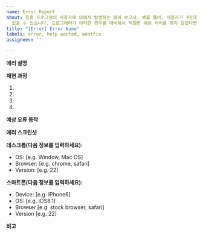 ```yaml
---
name: Error Report
about: 응용 프로그램의 사용자에 의해서 발생하는 에러 보고서. 예를 들어, 사용자가 주민등록번호를 입력하는 난에 이상한 문자열을 입력하는 경우가
  있을 수 있습니다. 프로그래머가 이러한 경우를 대비해서 적절한 예외 처리를 하지 않았다면 에러가 발생합니다.
title: "[Error] Error Name"
labels: error, help wanted, wontfix
assignees: ''

---
```


**에러 설명**
<!--나타난 에러가 무엇인지 명확하고 간결하게 설명해주세요.-->

**재현 과정**
<!--동작 재현 단계
1. '...'로 이동합니다.
2. '....'를 클릭합니다.
3. '....'까지 아래로 스크롤합니다.
4. 오류 보기-->
1. 
2. 
3. 
4. 

**예상 오류 동작**
<!--위 과정이 수행될 시 발생하는 오류의 동작을 무엇인지 명확하고 간결하게 설명해주세요.-->

**에러 스크린샷**
<!--해당되는 경우 문제를 설명하는 데 도움이 되는 스크린샷을 추가해주세요.-->

**데스크톱(다음 정보를 입력하세요):**
 - OS: [e.g. Window, Mac OS]
 - Browser: [e.g. chrome, safari]
 - Version: [e.g. 22]

**스마트폰(다음 정보를 입력하세요):**
 - Device: [e.g. iPhone6]
 - OS: [e.g. iOS8.1]
 - Browser [e.g. stock browser, safari]
 - Version [e.g. 22]

**비고**
<!--추가 설명이 필요한 경우 해당 란에 작성해주세요.-->